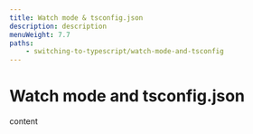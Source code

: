 ```yaml
---
title: Watch mode & tsconfig.json
description: description
menuWeight: 7.7
paths:
    - switching-to-typescript/watch-mode-and-tsconfig
---
```


# [](#watch-mode-and-tsconfig) Watch mode and tsconfig.json

content
